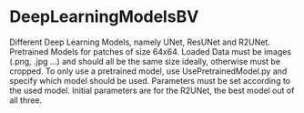 # DeepLearningModelsBV

Different Deep Learning Models, namely UNet, ResUNet and R2UNet. Pretrained Models for patches of size 64x64. Loaded Data must be images (.png, .jpg ...) and should all be the same size ideally, otherwise must be cropped. To only use a pretrained model, use UsePretrainedModel.py and specify which model should be used. Parameters must be set according to the used model. Initial parameters are for the R2UNet, the best model out of all three.  
